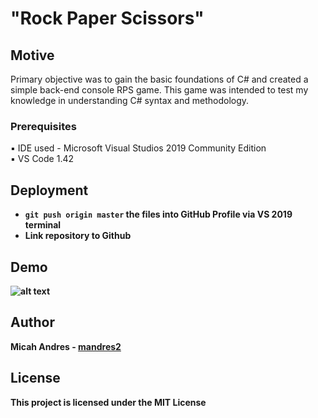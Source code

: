 # "Rock Paper Scissors"

## Motive
Primary objective was to gain the basic foundations of C# and created a simple back-end console RPS game. This game was intended to test my knowledge in understanding C# syntax and methodology.

### Prerequisites

:black_small_square: IDE used - Microsoft Visual Studios 2019 Community Edition
<br>
:black_small_square: VS Code 1.42

## Deployment

* <b> ```git push origin master``` the files into GitHub Profile via VS 2019 terminal</b>
* <b> Link repository to Github <b>


## Demo
![alt text](https://github.com/mandres2/RPS-in-C-sharp/blob/master/img/demo.gif?raw=true)

## Author

**Micah Andres** - [mandres2](https://github.com/mandres2)

## License

<b>This project is licensed under the MIT License</b>
